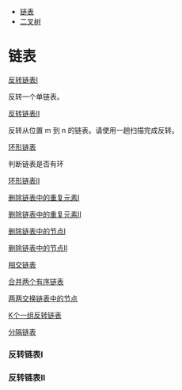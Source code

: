 <!-- GFM-TOC -->
* [链表](#链表)
* [二叉树](#二叉树)
<!-- GFM-TOC -->

# 链表

[反转链表I](#反转链表I)

反转一个单链表。

[反转链表II](#反转链表II)

反转从位置 m 到 n 的链表。请使用一趟扫描完成反转。

[环形链表]()

判断链表是否有环

[环形链表II]()

[删除链表中的重复元素I]()

[删除链表中的重复元素II]()

[删除链表中的节点I]()

[删除链表中的节点II]()

[相交链表]()

[合并两个有序链表]()

[两两交换链表中的节点]()

[K个一组反转链表]()

[分隔链表]()


### 反转链表I

### 反转链表II
